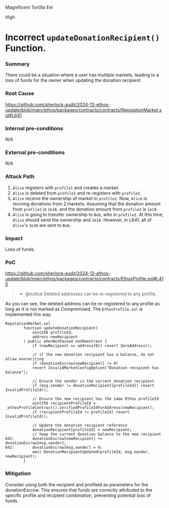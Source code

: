 Magnificent Tortilla Eel

High

# Incorrect `updateDonationRecipient()` Function.

### Summary
There could be a situation where a user has multiple markets, leading to a loss of funds for the owner when updating the donation recipient.

### Root Cause
https://github.com/sherlock-audit/2024-12-ethos-update/blob/main/ethos/packages/contracts/contracts/ReputationMarket.sol#L641

### Internal pre-conditions
N/A

### External pre-conditions
N/A

### Attack Path
1. `Alice` registers with `profile1` and creates a market.
2. `Alice` is deleted from `profile1` and re-registers with `profile2`.
3. `Alice` receive the ownership of market in `profile2`.
    Now, `Alice` is reciving donations from 2 markets.
    Assuming that the donation amount from `profile1` is `2e18`, and the donation amount from `profile2` is `1e18`.
4. `Alice` is going to transfer ownership to `Bob`, who in `profile1`.
    At this time, `Alice` should send the ownership and `2e18`.
    However, in L641, all of `Alice`'s `3e18` are sent to `Bob`.
    
### Impact
Loss of funds.

### PoC
https://github.com/sherlock-audit/2024-12-ethos-update/blob/main/ethos/packages/contracts/contracts/EthosProfile.sol#L415
>* @notice Deleted addresses can be re-registered to any profile.

As you can see, the deleted address can be re-registered to any profile as long as it is not marked as Compromised.
The `EthosProfile.sol` is implemented this way.

```solidity
ReputationMarket.sol
        function updateDonationRecipient(
            uint256 profileId,
            address newRecipient
        ) public whenNotPaused nonReentrant {
            if (newRecipient == address(0)) revert ZeroAddress();

            // if the new donation recipient has a balance, do not allow overwriting
            if (donationEscrow[newRecipient] != 0)
            revert InvalidMarketConfigOption("Donation recipient has balance");

            // Ensure the sender is the current donation recipient
            if (msg.sender != donationRecipient[profileId]) revert InvalidProfileId();

            // Ensure the new recipient has the same Ethos profileId
            uint256 recipientProfileId = _ethosProfileContract().verifiedProfileIdForAddress(newRecipient);
            if (recipientProfileId != profileId) revert InvalidProfileId();

            // Update the donation recipient reference
            donationRecipient[profileId] = newRecipient;
            // Swap the current donation balance to the new recipient
641:        donationEscrow[newRecipient] += donationEscrow[msg.sender];
642:        donationEscrow[msg.sender] = 0;
            emit DonationRecipientUpdated(profileId, msg.sender, newRecipient);
        }
```

### Mitigation
Consider using both the recipient and profileId as parameters for the donationEscrow. This ensures that funds are correctly attributed to the specific profile and recipient combination, preventing potential loss of funds.
